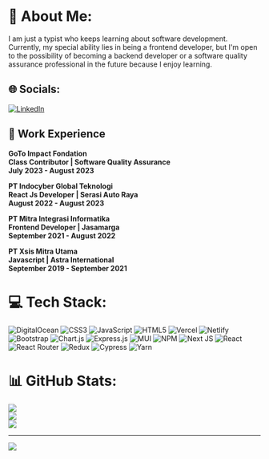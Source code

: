 # 🧑 About Me:

<!-- hanya seorang tukang ketik yang terus belajar tentang software developemnt, untuk sekarang spesial ability saya adalah seorang frontend developer namun tidak menutup kemungkinan akan bisa menjadi backend developer ataupun software quality assurance karena saya senang belajar -->

I am just a typist who keeps learning about software development. Currently, my special ability lies in being a frontend developer, but I'm open to the possibility of becoming a backend developer or a software quality assurance professional in the future because I enjoy learning.

## 🌐 Socials:
[![LinkedIn](https://img.shields.io/badge/LinkedIn-%230077B5.svg?logo=linkedin&logoColor=white)](https://linkedin.com/in/gedharizka) 

## 👜 Work Experience
**GoTo Impact Fondation <br /> Class Contributor | Software Quality Assurance
<br /> July 2023 - August 2023**

**PT Indocyber Global Teknologi <br /> React Js Developer | Serasi Auto Raya
<br />August 2022 - August 2023**

**PT Mitra Integrasi Informatika <br /> Frontend Developer | Jasamarga
<br /> September 2021 - August 2022**

**PT Xsis Mitra Utama <br /> Javascript | Astra International
<br />September 2019 - September 2021**

# 💻 Tech Stack:
![DigitalOcean](https://img.shields.io/badge/DigitalOcean-%230167ff.svg?style=flat&logo=digitalOcean&logoColor=white) ![CSS3](https://img.shields.io/badge/css3-%231572B6.svg?style=flat&logo=css3&logoColor=white) ![JavaScript](https://img.shields.io/badge/javascript-%23323330.svg?style=flat&logo=javascript&logoColor=%23F7DF1E) ![HTML5](https://img.shields.io/badge/html5-%23E34F26.svg?style=flat&logo=html5&logoColor=white) ![Vercel](https://img.shields.io/badge/vercel-%23000000.svg?style=flat&logo=vercel&logoColor=white) ![Netlify](https://img.shields.io/badge/netlify-%23000000.svg?style=flat&logo=netlify&logoColor=#00C7B7) ![Bootstrap](https://img.shields.io/badge/bootstrap-%23563D7C.svg?style=flat&logo=bootstrap&logoColor=white) ![Chart.js](https://img.shields.io/badge/chart.js-F5788D.svg?style=flat&logo=chart.js&logoColor=white) ![Express.js](https://img.shields.io/badge/express.js-%23404d59.svg?style=flat&logo=express&logoColor=%2361DAFB) ![MUI](https://img.shields.io/badge/MUI-%230081CB.svg?style=flat&logo=material-ui&logoColor=white) ![NPM](https://img.shields.io/badge/NPM-%23000000.svg?style=flat&logo=npm&logoColor=white) ![Next JS](https://img.shields.io/badge/Next-black?style=flat&logo=next.js&logoColor=white) ![React](https://img.shields.io/badge/react-%2320232a.svg?style=flat&logo=react&logoColor=%2361DAFB) ![React Router](https://img.shields.io/badge/React_Router-CA4245?style=flat&logo=react-router&logoColor=white) ![Redux](https://img.shields.io/badge/redux-%23593d88.svg?style=flat&logo=redux&logoColor=white) ![Cypress](https://img.shields.io/badge/Cypress-17202C?style=flat&logo=cypress&logoColor=white) ![Yarn](https://img.shields.io/badge/yarn-%232C8EBB.svg?style=flat&logo=yarn&logoColor=white)
# 📊 GitHub Stats:
![](https://github-readme-stats.vercel.app/api?username=gedharizka&theme=nightowl&hide_border=true&include_all_commits=true&count_private=true)<br/>
![](https://github-readme-streak-stats.herokuapp.com/?user=gedharizka&theme=nightowl&hide_border=true)<br/>
![](https://github-readme-stats.vercel.app/api/top-langs/?username=gedharizka&theme=nightowl&hide_border=true&include_all_commits=true&count_private=true&layout=compact)

---
[![](https://visitcount.itsvg.in/api?id=gedharizka&icon=0&color=0)](https://visitcount.itsvg.in)

<!-- Proudly created with GPRM ( https://gprm.itsvg.in ) -->